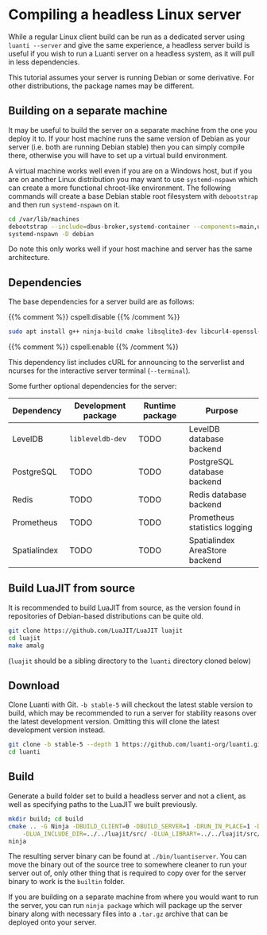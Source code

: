 # Compiling a headless Linux server

While a regular Linux client build can be run as a dedicated server using `luanti --server` and give the same experience, a headless server build is useful if you wish to run a Luanti server on a headless system, as it will pull in less dependencies.

This tutorial assumes your server is running Debian or some derivative. For other distributions, the package names may be different.

## Building on a separate machine

It may be useful to build the server on a separate machine from the one you deploy it to. If your host machine runs the same version of Debian as your server (i.e. both are running Debian stable) then you can simply compile there, otherwise you will have to set up a virtual build environment.

A virtual machine works well even if you are on a Windows host, but if you are on another Linux distribution you may want to use `systemd-nspawn` which can create a more functional chroot-like environment. The following commands will create a base Debian stable root filesystem with `debootstrap` and then run `systemd-nspawn` on it.

```bash
cd /var/lib/machines
debootstrap --include=dbus-broker,systemd-container --components=main,universe stable debian https://deb.debian.org/debian/
systemd-nspawn -D debian
```

Do note this only works well if your host machine and server has the same architecture.

## Dependencies

The base dependencies for a server build are as follows:

{{% comment %}} cspell:disable {{% /comment %}}

```bash
sudo apt install g++ ninja-build cmake libsqlite3-dev libcurl4-openssl-dev zlib1g-dev libgmp-dev libjsoncpp-dev libzstd-dev libncurses-dev
```

{{% comment %}} cspell:enable {{% /comment %}}

This dependency list includes cURL for announcing to the serverlist and ncurses for the interactive server terminal (`--terminal`).

Some further optional dependencies for the server:

| Dependency   | Development package | Runtime package | Purpose                        |
| ------------ | ------------------- | --------------- | ------------------------------ |
| LevelDB      | `libleveldb-dev`    | TODO            | LevelDB database backend       |
| PostgreSQL   | TODO                | TODO            | PostgreSQL database backend    |
| Redis        | TODO                | TODO            | Redis database backend         |
| Prometheus   | TODO                | TODO            | Prometheus statistics logging  |
| Spatialindex | TODO                | TODO            | Spatialindex AreaStore backend |

## Build LuaJIT from source

It is recommended to build LuaJIT from source, as the version found in repositories of Debian-based distributions can be quite old.

```bash
git clone https://github.com/LuaJIT/LuaJIT luajit
cd luajit
make amalg
```

(`luajit` should be a sibling directory to the `luanti` directory cloned below)

## Download

Clone Luanti with Git. `-b stable-5` will checkout the latest stable version to build, which may be recommended to run a server for stability reasons over the latest development version. Omitting this will clone the latest development version instead.

```bash
git clone -b stable-5 --depth 1 https://github.com/luanti-org/luanti.git
cd luanti
```

## Build

Generate a build folder set to build a headless server and not a client, as well as specifying paths to the LuaJIT we built previously.

```bash
mkdir build; cd build
cmake .. -G Ninja -DBUILD_CLIENT=0 -DBUILD_SERVER=1 -DRUN_IN_PLACE=1 -DBUILD_UNITTESTS=0 \
	-DLUA_INCLUDE_DIR=../../luajit/src/ -DLUA_LIBRARY=../../luajit/src/libluajit.a
ninja
```

The resulting server binary can be found at `./bin/luantiserver`. You can move the binary out of the source tree to somewhere cleaner to run your server out of, only other thing that is required to copy over for the server binary to work is the `builtin` folder.

If you are building on a separate machine from where you would want to run the server, you can run `ninja package` which will package up the server binary along with necessary files into a `.tar.gz` archive that can be deployed onto your server.
